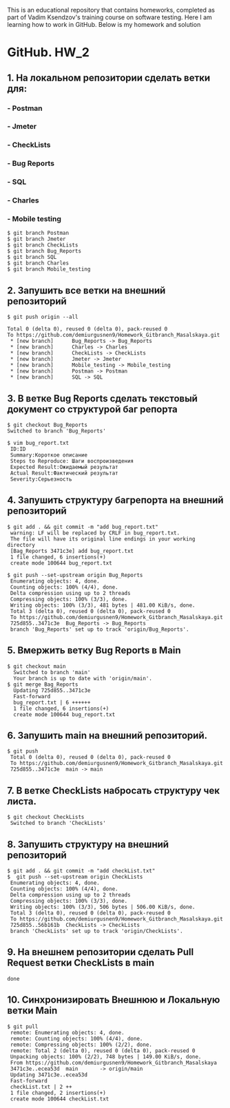 This is an educational repository that contains homeworks, completed as part of Vadim Ksendzov's training course on software testing. Here I am learning how to work in GitHub. Below is my homework and solution
# GitHub. HW_2
## 1. На локальном репозитории сделать ветки для:
### - Postman
### - Jmeter
### - CheckLists
### - Bug Reports
### - SQL
### - Charles
### - Mobile testing
```
$ git branch Postman
$ git branch Jmeter
$ git branch CheckLists
$ git branch Bug_Reports
$ git branch SQL
$ git branch Charles
$ git branch Mobile_testing
```
## 2. Запушить все ветки на внешний репозиторий
```
$ git push origin --all

Total 0 (delta 0), reused 0 (delta 0), pack-reused 0
To https://github.com/demiurgusnen9/Homework_Gitbranch_Masalskaya.git
 * [new branch]      Bug_Reports -> Bug_Reports
 * [new branch]      Charles -> Charles
 * [new branch]      CheckLists -> CheckLists
 * [new branch]      Jmeter -> Jmeter
 * [new branch]      Mobile_testing -> Mobile_testing
 * [new branch]      Postman -> Postman
 * [new branch]      SQL -> SQL
```
## 3. В ветке Bug Reports сделать текстовый документ со структурой баг репорта
```
$ git checkout Bug_Reports
Switched to branch 'Bug_Reports'
```
```
$ vim bug_report.txt
 ID:ID 
 Summary:Короткое описание
 Steps to Reproduce: Шаги воспроизведения
 Expected Result:Ожидаемый результат
 Actual Result:Фактический результат
 Severity:Серьезность
```
## 4. Запушить структуру багрепорта на внешний репозиторий
```
$ git add . && git commit -m "add bug_report.txt"
 warning: LF will be replaced by CRLF in bug_report.txt.
 The file will have its original line endings in your working directory
 [Bag_Reports 3471c3e] add bug_report.txt
 1 file changed, 6 insertions(+)
 create mode 100644 bug_report.txt
```
```
$ git push --set-upstream origin Bug_Reports
 Enumerating objects: 4, done.
 Counting objects: 100% (4/4), done.
 Delta compression using up to 2 threads
 Compressing objects: 100% (3/3), done.
 Writing objects: 100% (3/3), 481 bytes | 481.00 KiB/s, done.
 Total 3 (delta 0), reused 0 (delta 0), pack-reused 0
 To https://github.com/demiurgusnen9/Homework_Gitbranch_Masalskaya.git
 725d855..3471c3e  Bug_Reports -> Bug_Reports
 branch 'Bug_Reports' set up to track 'origin/Bug_Reports'.
```
## 5. Вмержить ветку Bug Reports в Main
```
$ git checkout main
  Switched to branch 'main'
  Your branch is up to date with 'origin/main'.
$ git merge Bag_Reports
  Updating 725d855..3471c3e
  Fast-forward
  bug_report.txt | 6 ++++++
  1 file changed, 6 insertions(+)
  create mode 100644 bug_report.txt
```
## 6. Запушить main на внешний репозиторий.
```
$ git push
 Total 0 (delta 0), reused 0 (delta 0), pack-reused 0
 To https://github.com/demiurgusnen9/Homework_Gitbranch_Masalskaya.git
 725d855..3471c3e  main -> main
```
## 7. В ветке CheckLists набросать структуру чек листа.
```
$ git checkout CheckLists
 Switched to branch 'CheckLists'

```
## 8. Запушить структуру на внешний репозиторий
```
$ git add . && git commit -m "add checkList.txt"
$  git push --set-upstream origin CheckLists
 Enumerating objects: 4, done.
 Counting objects: 100% (4/4), done.
 Delta compression using up to 2 threads
 Compressing objects: 100% (3/3), done.
 Writing objects: 100% (3/3), 506 bytes | 506.00 KiB/s, done.
 Total 3 (delta 0), reused 0 (delta 0), pack-reused 0
 To https://github.com/demiurgusnen9/Homework_Gitbranch_Masalskaya.git
 725d855..56b161b  CheckLists -> CheckLists
 branch 'CheckLists' set up to track 'origin/CheckLists'.
```
## 9. На внешнем репозитории сделать Pull Request ветки CheckLists в main
```
done
```
## 10. Синхронизировать Внешнюю и Локальную ветки Main
```
$ git pull
 remote: Enumerating objects: 4, done.
 remote: Counting objects: 100% (4/4), done.
 remote: Compressing objects: 100% (2/2), done.
 remote: Total 2 (delta 0), reused 0 (delta 0), pack-reused 0
 Unpacking objects: 100% (2/2), 748 bytes | 149.00 KiB/s, done.
 From https://github.com/demiurgusnen9/Homework_Gitbranch_Masalskaya
 3471c3e..ecea53d  main       -> origin/main
 Updating 3471c3e..ecea53d
 Fast-forward
 checkList.txt | 2 ++
 1 file changed, 2 insertions(+)
 create mode 100644 checkList.txt
```
